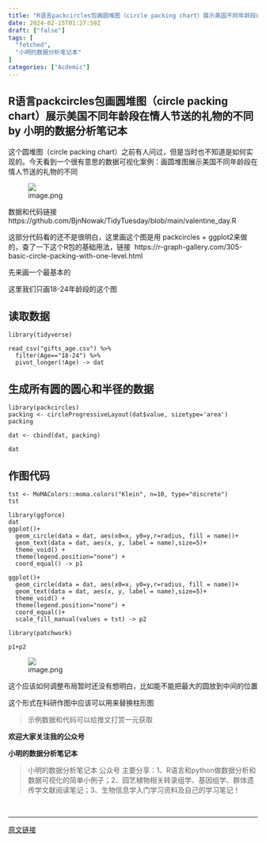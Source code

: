 ```yaml
---
title: "R语言packcircles包画圆堆图（circle packing chart）展示美国不同年龄段在情人节送的礼物的不同"
date: 2024-02-15T01:27:59Z
draft: ["false"]
tags: [
  "fetched",
  "小明的数据分析笔记本"
]
categories: ["Acdemic"]
---
```

R语言packcircles包画圆堆图（circle packing chart）展示美国不同年龄段在情人节送的礼物的不同 by 小明的数据分析笔记本
------
<div><section data-tool="mdnice编辑器" data-website="https://www.mdnice.com" data-mpa-powered-by="yiban.io"><p data-tool="mdnice编辑器">这个圆堆图（circle packing chart）之前有人问过，但是当时也不知道是如何实现的。今天看到一个很有意思的数据可视化案例：画圆堆图展示美国不同年龄段在情人节送的礼物的不同</p><figure data-tool="mdnice编辑器"><img data-imgfileid="100013068" data-ratio="0.3745072273324573" data-src="https://mmbiz.qpic.cn/sz_mmbiz_png/t1wZDoUyFk6b3S9CfQvM0d66S7N4R5lsibia6zkfsV123b5BsEhN6UCaYaWks4xmjtQzfM4BfdgOI54mzNrH8oVw/640?wx_fmt=png&amp;from=appmsg" data-type="png" data-w="1522" src="https://mmbiz.qpic.cn/sz_mmbiz_png/t1wZDoUyFk6b3S9CfQvM0d66S7N4R5lsibia6zkfsV123b5BsEhN6UCaYaWks4xmjtQzfM4BfdgOI54mzNrH8oVw/640?wx_fmt=png&amp;from=appmsg"><figcaption>image.png</figcaption></figure><p data-tool="mdnice编辑器">数据和代码链接 https://github.com/BjnNowak/TidyTuesday/blob/main/valentine_day.R</p><p data-tool="mdnice编辑器">这部分代码看的还不是很明白，这里画这个图是用 packcircles + ggplot2来做的，查了一下这个R包的基础用法，链接  https://r-graph-gallery.com/305-basic-circle-packing-with-one-level.html</p><p data-tool="mdnice编辑器">先来画一个最基本的</p><p data-tool="mdnice编辑器">这里我们只画18-24年龄段的这个图</p><h2 data-tool="mdnice编辑器"><span></span><span>读取数据</span><span></span><span> </span></h2><pre data-tool="mdnice编辑器"><span></span><code>library(tidyverse)<br><br>read_csv(<span>"gifts_age.csv"</span>) %&gt;% <br>  filter(Age==<span>"18-24"</span>) %&gt;% <br>  pivot_longer(!Age) -&gt; dat<br></code></pre><h2 data-tool="mdnice编辑器"><span></span><span>生成所有圆的圆心和半径的数据</span><span></span><span> </span></h2><pre data-tool="mdnice编辑器"><span></span><code>library(packcircles)<br>packing &lt;- circleProgressiveLayout(dat<span>$value</span>, sizetype=<span>'area'</span>)<br>packing<br><br>dat &lt;- cbind(dat, packing)<br><br>dat<br></code></pre><h2 data-tool="mdnice编辑器"><span></span><span>作图代码</span><span></span><span> </span></h2><pre data-tool="mdnice编辑器"><span></span><code>tst &lt;- MoMAColors::moma.colors(<span>"Klein"</span>, n=10, <span>type</span>=<span>"discrete"</span>)<br>tst<br><br>library(ggforce)<br>dat<br>ggplot()+<br>  geom_circle(data = dat, aes(x0=x, y0=y,r=radius, fill = name))+<br>  geom_text(data = dat, aes(x, y, label = name),size=5)+<br>  theme_void() + <br>  theme(legend.position=<span>"none"</span>) +<br>  coord_equal() -&gt; p1<br><br>ggplot()+<br>  geom_circle(data = dat, aes(x0=x, y0=y,r=radius, fill = name))+<br>  geom_text(data = dat, aes(x, y, label = name),size=5)+<br>  theme_void() + <br>  theme(legend.position=<span>"none"</span>) +<br>  coord_equal()+<br>  scale_fill_manual(values = tst) -&gt; p2<br><br>library(patchwork)<br><br>p1+p2<br></code></pre><figure data-tool="mdnice编辑器"><img data-imgfileid="100013067" data-ratio="0.42612064194798005" data-src="https://mmbiz.qpic.cn/sz_mmbiz_png/t1wZDoUyFk6b3S9CfQvM0d66S7N4R5lszQkRR7yZzjZylOWeZRPOPNrEdl6LtCjia4yPeajI8ryYQibsbl1r3IPw/640?wx_fmt=png&amp;from=appmsg" data-type="png" data-w="1807" src="https://mmbiz.qpic.cn/sz_mmbiz_png/t1wZDoUyFk6b3S9CfQvM0d66S7N4R5lszQkRR7yZzjZylOWeZRPOPNrEdl6LtCjia4yPeajI8ryYQibsbl1r3IPw/640?wx_fmt=png&amp;from=appmsg"><figcaption>image.png</figcaption></figure><p data-tool="mdnice编辑器">这个应该如何调整布局暂时还没有想明白，比如能不能把最大的圆放到中间的位置</p><p data-tool="mdnice编辑器">这个形式在科研作图中应该可以用来替换柱形图</p><blockquote data-tool="mdnice编辑器"><span></span><p>示例数据和代码可以给推文打赏一元获取</p></blockquote><p data-tool="mdnice编辑器"><strong>欢迎大家关注我的公众号</strong></p><p data-tool="mdnice编辑器"><strong>小明的数据分析笔记本</strong></p><section><mp-common-profile data-pluginname="mpprofile" data-id="MzI3NzQ3MTcxMg==" data-headimg="http://mmbiz.qpic.cn/mmbiz_png/t1wZDoUyFk5t1sOnM0iabvBhnfIj5YpyqrMib0E1MGCd9ibcYxaOPZd0GWhQBDvK2BPEwsicQxd6y5MHLfphnwHnow/0?wx_fmt=png" data-nickname="小明的数据分析笔记本" data-alias="" data-signature="分享R语言和python在生物信息领域做数据分析和数据可视化的简单小例子；偶尔会分享一些组学数据处理相关的内容" data-from="0" data-is_biz_ban="0"></mp-common-profile></section><p data-tool="mdnice编辑器"><strong></strong></p><blockquote data-tool="mdnice编辑器"><span></span><p>小明的数据分析笔记本 公众号 主要分享：1、R语言和python做数据分析和数据可视化的简单小例子；2、园艺植物相关转录组学、基因组学、群体遗传学文献阅读笔记；3、生物信息学入门学习资料及自己的学习笔记！</p></blockquote></section><p><br></p><p><mp-style-type data-value="3"></mp-style-type></p></div>  
<hr>
<a href="https://mp.weixin.qq.com/s/3vc7EwUTRbr6oDNyL2ruuA",target="_blank" rel="noopener noreferrer">原文链接</a>
